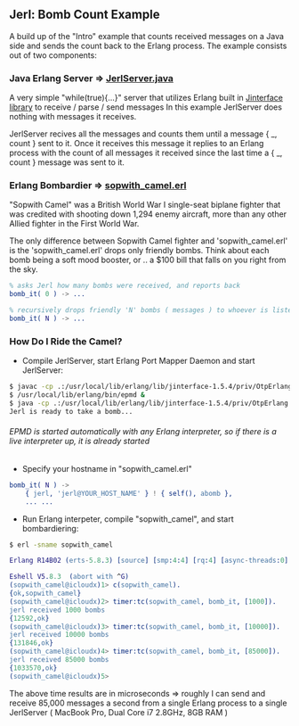 ## Jerl: Bomb Count Example
    
A build up of the "Intro" example that counts received messages on a Java side and sends the count back to the Erlang process.
The example consists out of two components: 

### Java Erlang Server => [JerlServer.java](https://github.com/tolitius/jerl/blob/master/bomb_count/JerlServer.java)

A very simple "while(true){...}" server that utilizes Erlang built in [Jinterface library](http://www.erlang.org/doc/apps/jinterface/java/index.html) to receive / parse / send messages
In this example JerlServer does nothing with messages it receives.

JerlServer recives all the messages and counts them until a message { _, count } sent to it. 
Once it receives this message it replies to an Erlang process with the count of all messages it received since the last time a { _, count } message was sent to it.

### Erlang Bombardier => [sopwith_camel.erl](https://github.com/tolitius/jerl/blob/master/bomb_count/sopwith_camel.erl)

"Sopwith Camel" was a British World War I single-seat biplane fighter that was credited with shooting down 1,294 enemy aircraft, more than any other Allied fighter in the First World War.

The only difference between Sopwith Camel fighter and 'sopwith_camel.erl' is the 'sopwith_camel.erl' drops only friendly bombs. Think about each bomb being a soft mood booster, or .. a $100 bill that falls on you right from the sky.

```erlang
% asks Jerl how many bombs were received, and reports back
bomb_it( 0 ) -> ... 

% recursively drops friendly 'N' bombs ( messages ) to whoever is listening
bomb_it( N ) -> ... 
```

### How Do I Ride the Camel?

* Compile JerlServer, start Erlang Port Mapper Daemon and start JerlServer:

```bash
$ javac -cp .:/usr/local/lib/erlang/lib/jinterface-1.5.4/priv/OtpErlang.jar JerlServer.java 
$ /usr/local/lib/erlang/bin/epmd &
$ java -cp .:/usr/local/lib/erlang/lib/jinterface-1.5.4/priv/OtpErlang.jar JerlServer
Jerl is ready to take a bomb...

```

###### _EPMD is started automatically with any Erlang interpreter, so if there is a live interpreter up, it is already started_

* Specify your hostname in "sopwith_camel.erl"

```erlang
bomb_it( N ) -> 
    { jerl, 'jerl@YOUR_HOST_NAME' } ! { self(), abomb }, 
    ... ...
```

* Run Erlang interpeter, compile "sopwith_camel", and start bombardiering:

```bash
$ erl -sname sopwith_camel
```
```erlang
Erlang R14B02 (erts-5.8.3) [source] [smp:4:4] [rq:4] [async-threads:0] [hipe] [kernel-poll:false]

Eshell V5.8.3  (abort with ^G)
(sopwith_camel@icloudx)1> c(sopwith_camel).
{ok,sopwith_camel}
(sopwith_camel@icloudx)2> timer:tc(sopwith_camel, bomb_it, [1000]).
jerl received 1000 bombs
{12592,ok}
(sopwith_camel@icloudx)3> timer:tc(sopwith_camel, bomb_it, [10000]).
jerl received 10000 bombs
{131846,ok}
(sopwith_camel@icloudx)4> timer:tc(sopwith_camel, bomb_it, [85000]).
jerl received 85000 bombs
{1033570,ok}
(sopwith_camel@icloudx)5>
```

The above time results are in microseconds => roughly I can send and receive 85,000 messages a second from a single Erlang process to a single JerlServer ( MacBook Pro, Dual Core i7 2.8GHz, 8GB RAM )
